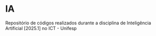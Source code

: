 # IA
Repositório de códigos realizados durante a disciplina de Inteligência Artificial [2025.1] no ICT - Unifesp
